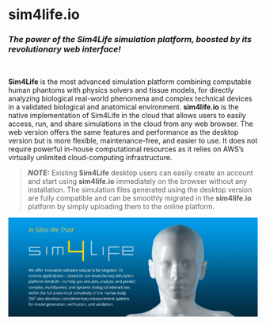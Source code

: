 # **sim4life.io** 

<!-- https://zmt.swiss/sim4life/ -->
### *The power of the **Sim4Life** simulation platform, boosted by its revolutionary web interface!*

<br>

**Sim4Life** is the most advanced simulation platform combining computable human phantoms with physics solvers and tissue models, for directly analyzing biological real-world phenomena and complex technical devices in a validated biological and anatomical environment. **sim4life.io** is the native implementation of Sim4Life in the cloud that allows users to easily access, run, and share simulations in the cloud from any web browser. The web version offers the same features and performance as the desktop version but is more flexible, maintenance-free, and easier to use. It does not require powerful in-house computational resources as it relies on AWS’s virtually unlimited cloud-computing infrastructure. 

> **_NOTE:_** Existing **Sim4Life** desktop users can easily create an account and start using **sim4life.io**  immediately on the browser without any installation. The simulation files generated using the desktop version are fully compatible and can be smoothly migrated in the **sim4life.io** platform by simply uploading them to the online platform.



<p align="center">  <img src="assets/s4lintro.gif"> </p>

<!-- https://zmt.swiss/in-silico/ 
It is the first computational life sciences platform integrating computable human phantoms with the most powerful physics solvers and the most advanced tissue models for directly analyzing biological real-world phenomena and complex technical devices in a 3D validated biological and anatomical environment.

<br>
<p align="center">
  <img src="https://zmt.swiss/assets/images/in-silico/_resampled/ResizedImageWzkzMCwxNThd/S4LFlowchart.png" width="90%" />
</p>
<br>

All modeling capabilities from the segmentation of medical image data, anatomical and CAD model import, discretization and simulation to visualization and analysis are embedded and streamlined to offer the most versatile and efficient simulation environment possible.

At the core of Sim4Life are the computable, high-fidelity 3D Virtual Population (ViP) human anatomical models. Carefully selected to fully represent global variations in human anatomy, the fully posable, morphable, and validated ViP models along with the IT'IS tissue properties database depict 15 different body types with 120 vital anatomical features and over 300 precisely identified tissues and organs. Cited and applied in hundreds of published studies and papers, the ViP models and the IT'IS material parameter database are continually and meticulously updated, refined, and expanded. 

Please contact support@sim4life.io for further details.

-->



<!-- https://zmt.swiss/academic/s4l-academic/sim4life-light/ -->


